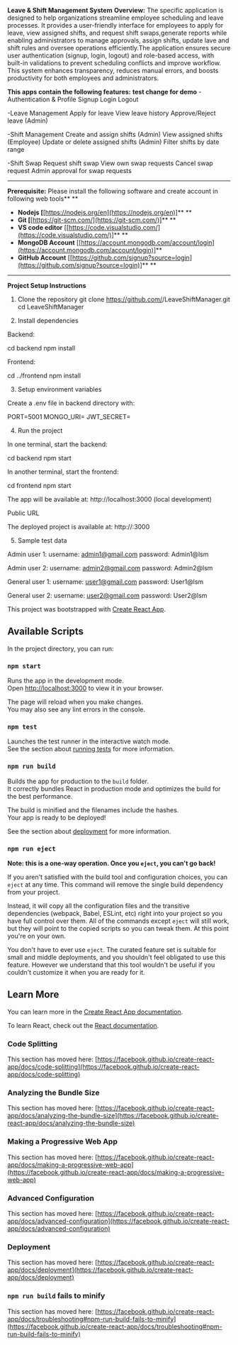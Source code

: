 
**Leave & Shift Management System**
**Overview:** The specific application is designed to help organizations streamline employee scheduling and leave processes. It provides a user-friendly interface for employees to apply for leave, view assigned shifts, and request shift swaps,generate reports while enabling administrators to manage approvals, assign shifts, update lave and shift rules and oversee operations efficiently.The application ensures secure user authentication (signup, login, logout) and role-based access, with built-in validations to prevent scheduling conflicts and improve workflow. This system enhances transparency, reduces manual errors, and boosts productivity for both employees and administrators.

**This apps **contain** the following features:**
**test change for demo**
-Authentication & Profile
Signup
Login
Logout


-Leave Management
Apply for leave
View leave history
Approve/Reject leave (Admin)

-Shift Management
Create and assign shifts (Admin)
View assigned shifts (Employee)
Update or delete assigned shifts (Admin)
Filter shifts by date range

-Shift Swap
Request shift swap
View own swap requests
Cancel swap request
Admin approval for swap requests


---

**Prerequisite:** Please install the following software and create account in following web tools** **

* **Nodejs [**[https://nodejs.org/en](https://nodejs.org/en)]** **
* **Git [**[https://git-scm.com/](https://git-scm.com/)]** **
* **VS code editor** [[https://code.visualstudio.com/](https://code.visualstudio.com/)]** **
* **MongoDB Account** [[https://account.mongodb.com/account/login](https://account.mongodb.com/account/login)]** 
* **GitHub Account** [[https://github.com/signup?source=login](https://github.com/signup?source=login)]** **

---
**Project Setup Instructions**
1. Clone the repository
git clone https://github.com/<your-username>/LeaveShiftManager.git
cd LeaveShiftManager

2. Install dependencies

Backend:

cd backend
npm install


Frontend:

cd ../frontend
npm install

3. Setup environment variables

Create a .env file in backend directory with:

PORT=5001
MONGO_URI=<your-mongodb-uri>
JWT_SECRET=<your-secret-key>

4. Run the project

In one terminal, start the backend:

cd backend
npm start


In another terminal, start the frontend:

cd frontend
npm start


The app will be available at:
http://localhost:3000 (local development)

Public URL

The deployed project is available at:
http://<your-ec2-url>:3000

5. Sample test data

Admin user 1:
username: admin1@gmail.com
password: Admin1@lsm

Admin user 2:
username: admin2@gmail.com
password: Admin2@lsm


General user 1:
username: user1@gmail.com
password: User1@lsm


General user 2:
username: user2@gmail.com
password: User2@lsm






This project was bootstrapped with [Create React App](https://github.com/facebook/create-react-app).

## Available Scripts

In the project directory, you can run:

### `npm start`

Runs the app in the development mode.\
Open [http://localhost:3000](http://localhost:3000) to view it in your browser.

The page will reload when you make changes.\
You may also see any lint errors in the console.

### `npm test`

Launches the test runner in the interactive watch mode.\
See the section about [running tests](https://facebook.github.io/create-react-app/docs/running-tests) for more information.

### `npm run build`

Builds the app for production to the `build` folder.\
It correctly bundles React in production mode and optimizes the build for the best performance.

The build is minified and the filenames include the hashes.\
Your app is ready to be deployed!

See the section about [deployment](https://facebook.github.io/create-react-app/docs/deployment) for more information.

### `npm run eject`

**Note: this is a one-way operation. Once you `eject`, you can't go back!**

If you aren't satisfied with the build tool and configuration choices, you can `eject` at any time. This command will remove the single build dependency from your project.

Instead, it will copy all the configuration files and the transitive dependencies (webpack, Babel, ESLint, etc) right into your project so you have full control over them. All of the commands except `eject` will still work, but they will point to the copied scripts so you can tweak them. At this point you're on your own.

You don't have to ever use `eject`. The curated feature set is suitable for small and middle deployments, and you shouldn't feel obligated to use this feature. However we understand that this tool wouldn't be useful if you couldn't customize it when you are ready for it.

## Learn More

You can learn more in the [Create React App documentation](https://facebook.github.io/create-react-app/docs/getting-started).

To learn React, check out the [React documentation](https://reactjs.org/).

### Code Splitting

This section has moved here: [https://facebook.github.io/create-react-app/docs/code-splitting](https://facebook.github.io/create-react-app/docs/code-splitting)

### Analyzing the Bundle Size

This section has moved here: [https://facebook.github.io/create-react-app/docs/analyzing-the-bundle-size](https://facebook.github.io/create-react-app/docs/analyzing-the-bundle-size)

### Making a Progressive Web App

This section has moved here: [https://facebook.github.io/create-react-app/docs/making-a-progressive-web-app](https://facebook.github.io/create-react-app/docs/making-a-progressive-web-app)

### Advanced Configuration

This section has moved here: [https://facebook.github.io/create-react-app/docs/advanced-configuration](https://facebook.github.io/create-react-app/docs/advanced-configuration)

### Deployment

This section has moved here: [https://facebook.github.io/create-react-app/docs/deployment](https://facebook.github.io/create-react-app/docs/deployment)

### `npm run build` fails to minify

This section has moved here: [https://facebook.github.io/create-react-app/docs/troubleshooting#npm-run-build-fails-to-minify](https://facebook.github.io/create-react-app/docs/troubleshooting#npm-run-build-fails-to-minify)
